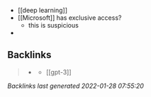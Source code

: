 - [[deep learning]]
- [[Microsoft]] has exclusive access?
	- this is suspicious
-

## Backlinks

> - [](../journals/2021_08_06.md)
>   - [[gpt-3]]

_Backlinks last generated 2022-01-28 07:55:20_
